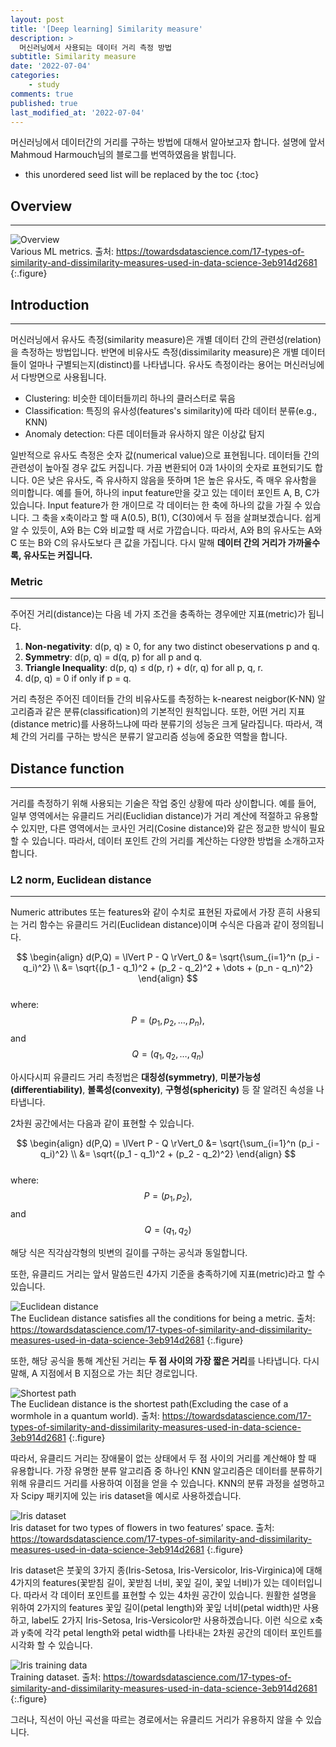 ```yaml
---
layout: post
title: '[Deep learning] Similarity measure'
description: >
  머신러닝에서 사용되는 데이터 거리 측정 방법
subtitle: Similarity measure
date: '2022-07-04'
categories:
    - study
comments: true
published: true
last_modified_at: '2022-07-04'
---
```


머신러닝에서 데이터간의 거리를 구하는 방법에 대해서 알아보고자 합니다. 설명에 앞서 Mahmoud Harmouch님의 블로그를 번역하였음을 밝힙니다.

* this unordered seed list will be replaced by the toc
{:toc}

## Overview

***

![Overview](https://github.com/HayoonSong/Images-for-Github-Pages/blob/main/study/paper_review/2022-07-04-similarity/overview.PNG?raw=true)   
Various ML metrics. 출처: https://towardsdatascience.com/17-types-of-similarity-and-dissimilarity-measures-used-in-data-science-3eb914d2681
{:.figure}

## Introduction

***

머신러닝에서 유사도 측정(similarity measure)은 개별 데이터 간의 관련성(relation)을 측정하는 방법입니다. 반면에 비유사도 측정(dissimilarity measure)은 개별 데이터들이 얼마나 구별되는지(distinct)를 나타냅니다. 유사도 측정이라는 용어는 머신러닝에서 다방면으로 사용됩니다.

* Clustering: 비슷한 데이터들끼리 하나의 클러스터로 묶음
* Classification: 특징의 유사성(features's similarity)에 따라 데이터 분류(e.g., KNN)
* Anomaly detection: 다른 데이터들과 유사하지 않은 이상값 탐지

일반적으로 유사도 측정은 숫자 값(numerical value)으로 표현됩니다. 데이터들 간의 관련성이 높아질 경우 값도 커집니다. 가끔 변환되어 0과 1사이의 숫자로 표현되기도 합니다. 0은 낮은 유사도, 즉 유사하지 않음을 뜻하며 1은 높은 유사도, 즉 매우 유사함을 의미합니다. 예를 들어, 하나의 input feature만을 갖고 있는 데이터 포인트 A, B, C가 있습니다. Input feature가 한 개이므로 각 데이터는 한 축에 하나의 값을 가질 수 있습니다. 그 축을 x축이라고 할 때 A(0.5), B(1), C(30)에서 두 점을 살펴보겠습니다. 쉽게 알 수 있듯이, A와 B는 C와 비교할 때 서로 가깝습니다. 따라서, A와 B의 유사도는 A와 C 또는 B와 C의 유사도보다 큰 값을 가집니다. 다시 말해 **데이터 간의 거리가 가까울수록, 유사도는 커집니다.**

### Metric

***

주어진 거리(distance)는 다음 네 가지 조건을 충족하는 경우에만 지표(metric)가 됩니다.

1. **Non-negativity**: d(p, q) ≥ 0, for any two distinct obeservations p and q.
2. **Symmetry**: d(p, q) = d(q, p) for all p and q.
3. **Triangle Inequality**: d(p, q) ≤ d(p, r) + d(r, q) for all p, q, r.
4. d(p, q) = 0 if only if p = q.

거리 측정은 주어진 데이터들 간의 비유사도를 측정하는 k-nearest neigbor(K-NN) 알고리즘과 같은 분류(classification)의 기본적인 원칙입니다. 또한, 어떤 거리 지표(distance metric)를 사용하느냐에 따라 분류기의 성능은 크게 달라집니다. 따라서, 객체 간의 거리를 구하는 방식은 분류기 알고리즘 성능에 중요한 역할을 합니다.

## Distance function

***

거리를 측정하기 위해 사용되는 기술은 작업 중인 상황에 따라 상이합니다. 예를 들어, 일부 영역에서는 유클리드 거리(Euclidian distance)가 거리 계산에 적절하고 유용할 수 있지만, 다른 영역에서는 코사인 거리(Cosine distance)와 같은 정교한 방식이 필요할 수 있습니다. 따라서, 데이터 포인트 간의 거리를 계산하는 다양한 방법을 소개하고자 합니다.

### L2 norm, Euclidean distance

***

Numeric attributes 또는 features와 같이 수치로 표현된 자료에서 가장 흔히 사용되는 거리 함수는 유클리드 거리(Euclidean distance)이며 수식은 다음과 같이 정의됩니다.

$$
\begin{align}
  d(P,Q) = \lVert P - Q \rVert_0 &= \sqrt{\sum_{i=1}^n (p_i - q_i)^2} \\
                                 &= \sqrt{(p_1 - q_1)^2 + (p_2 - q_2)^2 + \dots + (p_n - q_n)^2}
\end{align}
$$   
where:   
$$P = (p_1,p_2,\dots,p_n),$$ and $$Q = (q_1,q_2,\dots,q_n)$$

아시다시피 유클리드 거리 측정법은 **대칭성(symmetry)**, **미분가능성(differentiability)**, **볼록성(convexity)**, **구형성(sphericity)** 등 잘 알려진 속성을 나타냅니다.

2차원 공간에서는 다음과 같이 표현할 수 있습니다.

$$
\begin{align}
  d(P,Q) = \lVert P - Q \rVert_0 &= \sqrt{\sum_{i=1}^n (p_i - q_i)^2} \\
                                 &= \sqrt{(p_1 - q_1)^2 + (p_2 - q_2)^2}
\end{align}
$$   
where:   
$$P = (p_1,p_2),$$ and $$Q = (q_1,q_2)$$

해당 식은 직각삼각형의 빗변의 길이를 구하는 공식과 동일합니다.

또한, 유클리드 거리는 앞서 말씀드린 4가지 기준을 충족하기에 지표(metric)라고 할 수 있습니다.

![Euclidean distance](https://github.com/HayoonSong/Images-for-Github-Pages/blob/main/study/paper_review/2022-07-04-similarity/euclidean_distance.PNG?raw=true)   
The Euclidean distance satisfies all the conditions for being a metric. 출처: https://towardsdatascience.com/17-types-of-similarity-and-dissimilarity-measures-used-in-data-science-3eb914d2681
{:.figure}

또한, 해당 공식을 통해 계산된 거리는 **두 점 사이의 가장 짧은 거리**를 나타냅니다. 다시 말해, A 지점에서 B 지점으로 가는 최단 경로입니다.

![Shortest path](https://github.com/HayoonSong/Images-for-Github-Pages/blob/main/study/paper_review/2022-07-04-similarity/euclidean_distance_shortest_path.PNG?raw=true)   
The Euclidean distance is the shortest path(Excluding the case of a wormhole in a quantum world). 출처: https://towardsdatascience.com/17-types-of-similarity-and-dissimilarity-measures-used-in-data-science-3eb914d2681
{:.figure}

따라서, 유클리드 거리는 장애물이 없는 상태에서 두 점 사이의 거리를 계산해야 할 때 유용합니다. 가장 유명한 분류 알고리즘 중 하나인 KNN 알고리즘은 데이터를 분류하기 위해 유클리드 거리를 사용하여 이점을 얻을 수 있습니다. KNN의 분류 과정을 설명하고자 Scipy 패키지에 있는 iris dataset을 예시로 사용하겠습니다.

![Iris dataset](https://github.com/HayoonSong/Images-for-Github-Pages/blob/main/study/paper_review/2022-07-04-similarity/iris_dataset.PNG?raw=true)   
Iris dataset for two types of flowers in two features’ space. 출처: https://towardsdatascience.com/17-types-of-similarity-and-dissimilarity-measures-used-in-data-science-3eb914d2681
{:.figure}

Iris dataset은 붓꽃의 3가지 종(Iris-Setosa, Iris-Versicolor, Iris-Virginica)에 대해 4가지의 features(꽃받침 길이, 꽃받침 너비, 꽃잎 길이, 꽃잎 너비)가 있는 데이터입니다. 따라서 각 데이터 포인트를 표현할 수 있는 4차원 공간이 있습니다. 원활한 설명을 위하여 2가지의 features 꽃잎 길이(petal length)와 꽃잎 너비(petal width)만 사용하고, label도 2가지 Iris-Setosa, Iris-Versicolor만 사용하겠습니다. 이런 식으로 x축과 y축에 각각 petal length와 petal width를 나타내는 2차원 공간의 데이터 포인트를 시각화 할 수 있습니다.

![Iris training data](https://github.com/HayoonSong/Images-for-Github-Pages/blob/main/study/paper_review/2022-07-04-similarity/iris_training_data.PNG?raw=true)   
Training dataset. 출처: https://towardsdatascience.com/17-types-of-similarity-and-dissimilarity-measures-used-in-data-science-3eb914d2681
{:.figure}

그러나, 직선이 아닌 곡선을 따르는 경로에서는 유클리드 거리가 유용하지 않을 수 있습니다.  

